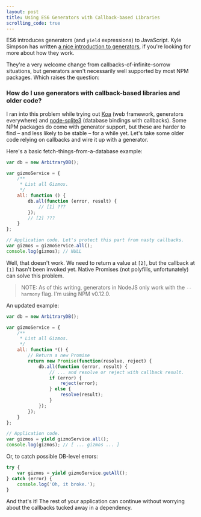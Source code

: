 ```yaml
---
layout: post
title: Using ES6 Generators with Callback-based Libraries
scrolling_code: true
---
```


ES6 introduces generators (and `yield` expressions) to JavaScript. Kyle Simpson has written [a nice introduction to generators](http://davidwalsh.name/es6-generators), if you're looking for more about how they work.

They're a very welcome change from callbacks-of-infinite-sorrow situations, but generators aren't necessarily well supported by most NPM packages. Which raises the question:

### How do I use generators with callback-based libraries and older code?

I ran into this problem while trying out [Koa](http://koajs.com) (web framework, generators everywhere) and [node-sqlite3](https://github.com/mapbox/node-sqlite3) (database bindings with callbacks). Some NPM packages do come with generator support, but these are harder to find – and less likely to be stable – for a while yet. Let's take some older code relying on callbacks and wire it up with a generator.

Here's a basic fetch-things-from-a-database example:

```javascript	
var db = new ArbitraryDB();

var gizmoService = {
	/**
	 * List all Gizmos.
	 */
	all: function () {
		db.all(function (error, result) {
			// [1] ???
		});
		// [2] ???
	}
};

// Application code. Let's protect this part from nasty callbacks.
var gizmos = gizmoService.all();
console.log(gizmos); // NULL
```

Well, that doesn't work. We need to return a value at `[2]`, but the callback at `[1]` hasn't been invoked yet. Native Promises (not polyfills, unfortunately) can solve this problem.

> NOTE: As of this writing, generators in NodeJS only work with the `--harmony` flag. I'm using NPM v0.12.0.

An updated example:

```javascript
var db = new ArbitraryDB();

var gizmoService = {
	/**
	 * List all Gizmos.
	 */
	all: function *() {
		// Return a new Promise
		return new Promise(function(resolve, reject) {
			db.all(function (error, result) {
				// ... and resolve or reject with callback result.
				if (error) {
					reject(error);
				} else {
					resolve(result);
				}
			});
		});
	}
};

// Application code.
var gizmos = yield gizmoService.all();
console.log(gizmos); // [ ... gizmos ... ]
```

Or, to catch possible DB-level errors:

```javascript
try {
	var gizmos = yield gizmoService.getAll();
} catch (error) {
	console.log('Oh, it broke.');
}
```

And that's it! The rest of your application can continue without worrying about the callbacks tucked away in a dependency.
